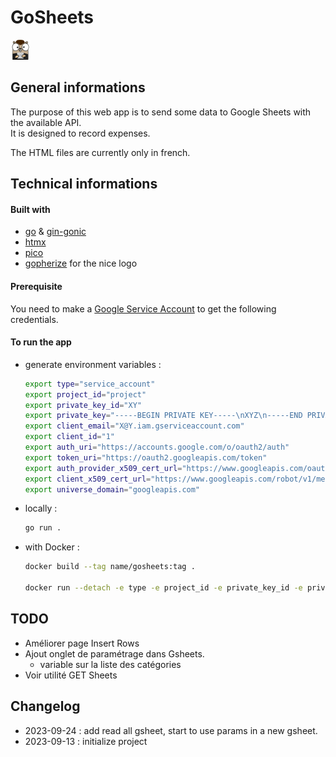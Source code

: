 # GoSheets
![Gopher](/img/favicon.png)

## General informations
The purpose of this web app is to send some data to Google Sheets with the available API.  
It is designed to record expenses.

The HTML files are currently only in french.


## Technical informations

#### Built with 
- [go](https://go.dev/) & [gin-gonic](https://gin-gonic.com/)
- [htmx](https://htmx.org/)
- [pico](https://picocss.com/)
- [gopherize](https://gopherize.me/) for the nice logo


#### Prerequisite
You need to make a [Google Service Account](https://developers.google.com/workspace/guides/create-credentials#service-account) to get the following credentials.


#### To run the app
- generate environment variables :
    ```bash
    export type="service_account"
    export project_id="project"
    export private_key_id="XY"
    export private_key="-----BEGIN PRIVATE KEY-----\nXYZ\n-----END PRIVATE KEY-----\n"
    export client_email="X@Y.iam.gserviceaccount.com"
    export client_id="1"
    export auth_uri="https://accounts.google.com/o/oauth2/auth"
    export token_uri="https://oauth2.googleapis.com/token"
    export auth_provider_x509_cert_url="https://www.googleapis.com/oauth2/v1/certs"
    export client_x509_cert_url="https://www.googleapis.com/robot/v1/metadata/x509/X%Y.iam.gserviceaccount.com"
    export universe_domain="googleapis.com" 
    ```
- locally :
    ```bash
    go run .
    ```
- with Docker :
    ```bash
    docker build --tag name/gosheets:tag .

    docker run --detach -e type -e project_id -e private_key_id -e private_key -e client_email -e client_id -e auth_uri -e token_uri -e auth_provider_x509_cert_url -e client_x509_cert_url -e universe_domain --publish 127.0.0.1:8082:8082 imageIdJustBuilt
    ```

## TODO
- Améliorer page Insert Rows
- Ajout onglet de paramétrage dans Gsheets.
    - variable sur la liste des catégories
- Voir utilité GET Sheets


## Changelog
- 2023-09-24 : add read all gsheet, start to use params in a new gsheet.
- 2023-09-13 : initialize project